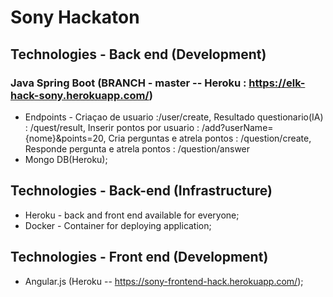 # Sony Hackaton

## Technologies - Back end (Development)
  ### Java Spring Boot (BRANCH - master -- Heroku : https://elk-hack-sony.herokuapp.com/)
  * Endpoints - Criaçao de usuario :/user/create, Resultado questionario(IA) : /quest/result, Inserir pontos por usuario : /add?userName={nome}&points=20, Cria perguntas e atrela pontos : /question/create, Responde pergunta e atrela pontos : /question/answer
  * Mongo DB(Heroku);
## Technologies - Back-end (Infrastructure)
  * Heroku - back and front end available for everyone;
  * Docker - Container for deploying application;
## Technologies - Front end (Development)
    
* Angular.js (Heroku -- https://sony-frontend-hack.herokuapp.com/);

